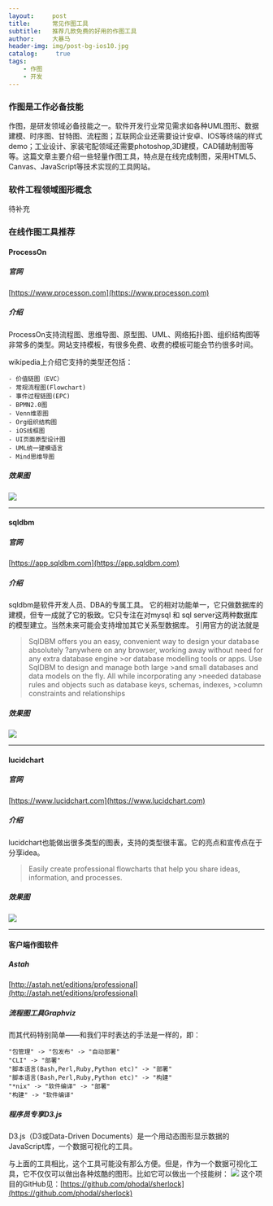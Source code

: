 ```yaml
---
layout:     post
title:      常见作图工具
subtitle:   推荐几款免费的好用的作图工具
author:     大暴马
header-img: img/post-bg-ios10.jpg
catalog: 	 true
tags:
    - 作图
    - 开发
---
```

### 作图是工作必备技能
作图，是研发领域必备技能之一。软件开发行业常见需求如各种UML图形、数据建模、时序图、甘特图、流程图；互联网企业还需要设计安卓、IOS等终端的样式demo；工业设计、家装宅配领域还需要photoshop,3D建模，CAD辅助制图等等。这篇文章主要介绍一些轻量作图工具，特点是在线完成制图，采用HTML5、Canvas、JavaScript等技术实现的工具网站。
### 软件工程领域图形概念
待补充
### 在线作图工具推荐
#### ProcessOn
##### 官网
[https://www.processon.com](https://www.processon.com)
##### 介绍
 ProcessOn支持流程图、思维导图、原型图、UML、网络拓扑图、组织结构图等非常多的类型。网站支持模板，有很多免费、收费的模板可能会节约很多时间。
 
 wikipedia上介绍它支持的类型还包括：
 ```
 - 价值链图（EVC）
 - 常规流程图(Flowchart)
 - 事件过程链图(EPC)
 - BPMN2.0图
 - Venn维恩图
 - Org组织结构图
 - iOS线框图
 - UI页面原型设计图
 - UML统一建模语言
 - Mind思维导图
```
##### 效果图
![](https://yabaowang.github.io/img/tech/processon.png)
___
#### sqldbm
##### 官网
[https://app.sqldbm.com](https://app.sqldbm.com)
##### 介绍
 sqldbm是软件开发人员、DBA的专属工具。
 它的相对功能单一，它只做数据库的建模，但专一成就了它的极致。它只专注在对mysql 和 sql server这两种数据库的模型建立。当然未来可能会支持增加其它关系型数据库。
 引用官方的说法就是
 >SqlDBM offers you an easy, convenient way to design your database absolutely ?anywhere on any browser, working away without need for any extra database engine >or database modelling tools or apps. Use SqlDBM to design and manage both large >and small databases and data models on the fly. All while incorporating any >needed database rules and objects such as database keys, schemas, indexes, >column constraints and relationships
 
##### 效果图
![](https://yabaowang.github.io/img/tech/sqldbm.png)

___

#### lucidchart
##### 官网
[https://www.lucidchart.com](https://www.lucidchart.com)
##### 介绍
lucidchart也能做出很多类型的图表，支持的类型很丰富。它的亮点和宣传点在于分享idea。

> Easily create professional flowcharts that help you share ideas, 
> information, and processes.


##### 效果图
![](https://yabaowang.github.io/img/tech/lucidchart.png)
___
#### 客户端作图软件
##### Astah
[http://astah.net/editions/professional](http://astah.net/editions/professional)

##### 流程图工具Graphviz
而其代码特别简单——和我们平时表达的手法是一样的，即：
```
"包管理" -> "包发布" -> "自动部署"
"CLI" -> "部署"
"脚本语言(Bash,Perl,Ruby,Python etc)" -> "部署"
"脚本语言(Bash,Perl,Ruby,Python etc)" -> "构建"
"*nix" -> "软件编译" -> "部署"
"构建" -> "软件编译"
```
##### 程序员专享D3.js
D3.js（D3或Data-Driven Documents）是一个用动态图形显示数据的JavaScript库，一个数据可视化的工具。

与上面的工具相比，这个工具可能没有那么方便。但是，作为一个数据可视化工具，它不仅仅可以做出各种炫酷的图形。比如它可以做出一个技能树：
![](https://yabaowang.github.io/img/tech/D3js.png)
这个项目的GitHub见：[https://github.com/phodal/sherlock](https://github.com/phodal/sherlock)